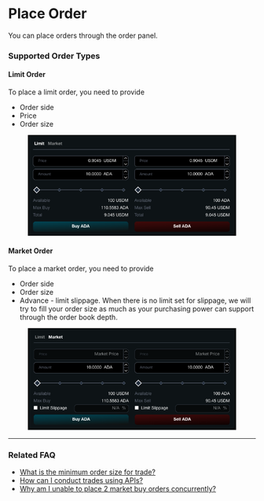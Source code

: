 # Place Order

You can place orders through the order panel.

### Supported Order Types

#### Limit Order

To place a limit order, you need to provide

* Order side
* Price
* Order size

<figure><img src="../../.gitbook/assets/image (42).png" alt=""><figcaption></figcaption></figure>

#### Market Order

To place a market order, you need to provide

* Order side
* Order size
* Advance - limit slippage. When there is no limit set for slippage, we will try to fill your order size as much as your purchasing power can support through the order book depth.

<figure><img src="../../.gitbook/assets/image (43).png" alt=""><figcaption></figcaption></figure>



***

### Related FAQ

* [What is the minimum order size for trade?](../../faq/product.md#what-is-the-minimum-order-size-for-trade)
* [How can I conduct trades using APIs?](../../faq/product.md#how-can-i-conduct-trades-using-apis)
* [Why am I unable to place 2 market buy orders concurrently?](../../faq/product.md#why-am-i-unable-to-place-2-market-buy-orders-concurrently)

